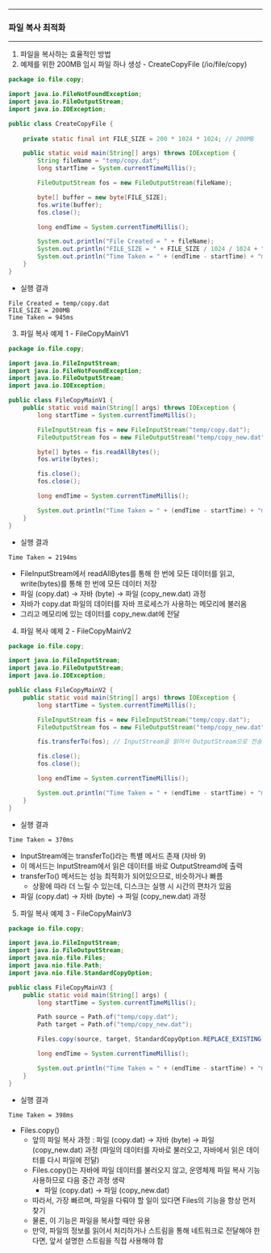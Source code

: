 -----
### 파일 복사 최적화
-----
1. 파일을 복사하는 효율적인 방법
2. 예제를 위한 200MB 임시 파일 하나 생성 - CreateCopyFile (/io/file/copy)
```java
package io.file.copy;

import java.io.FileNotFoundException;
import java.io.FileOutputStream;
import java.io.IOException;

public class CreateCopyFile {
    
    private static final int FILE_SIZE = 200 * 1024 * 1024; // 200MB

    public static void main(String[] args) throws IOException {
        String fileName = "temp/copy.dat";
        long startTime = System.currentTimeMillis();

        FileOutputStream fos = new FileOutputStream(fileName);

        byte[] buffer = new byte[FILE_SIZE];
        fos.write(buffer);
        fos.close();

        long endTime = System.currentTimeMillis();

        System.out.println("File Created = " + fileName);
        System.out.println("FILE_SIZE = " + FILE_SIZE / 1024 / 1024 + "MB");
        System.out.println("Time Taken = " + (endTime - startTime) + "ms");
    }
}
```
  - 실행 결과
```
File Created = temp/copy.dat
FILE_SIZE = 200MB
Time Taken = 945ms
```

3. 파일 복사 예제 1 - FileCopyMainV1
```java
package io.file.copy;

import java.io.FileInputStream;
import java.io.FileNotFoundException;
import java.io.FileOutputStream;
import java.io.IOException;

public class FileCopyMainV1 {
    public static void main(String[] args) throws IOException {
        long startTime = System.currentTimeMillis();

        FileInputStream fis = new FileInputStream("temp/copy.dat");
        FileOutputStream fos = new FileOutputStream("temp/copy_new.dat");

        byte[] bytes = fis.readAllBytes();
        fos.write(bytes);

        fis.close();
        fos.close();

        long endTime = System.currentTimeMillis();

        System.out.println("Time Taken = " + (endTime - startTime) + "ms");
    }
}
```
  - 실행 결과
```
Time Taken = 2194ms
```

  - FileInputStream에서 readAllBytes를 통해 한 번에 모든 데이터를 읽고, write(bytes)를 통해 한 번에 모든 데이터 저장
  - 파일 (copy.dat) → 자바 (byte) → 파일 (copy_new.dat) 과정
  - 자바가 copy.dat 파일의 데이터를 자바 프로세스가 사용하는 메모리에 불러옴
  - 그리고 메모리에 있는 데이터를 copy_new.dat에 전달

4. 파일 복사 예제 2 - FileCopyMainV2
```java
package io.file.copy;

import java.io.FileInputStream;
import java.io.FileOutputStream;
import java.io.IOException;

public class FileCopyMainV2 {
    public static void main(String[] args) throws IOException {
        long startTime = System.currentTimeMillis();

        FileInputStream fis = new FileInputStream("temp/copy.dat");
        FileOutputStream fos = new FileOutputStream("temp/copy_new.dat");

        fis.transferTo(fos); // InputStream을 읽어서 OutputStream으로 전송

        fis.close();
        fos.close();

        long endTime = System.currentTimeMillis();

        System.out.println("Time Taken = " + (endTime - startTime) + "ms");
    }
}
```

  - 실행 결과
```
Time Taken = 370ms
```
  - InputStream에는 transferTo()라는 특별 메서드 존재 (자바 9)
  - 이 메서드는 InputStream에서 읽은 데이터를 바로 OutputStreamd에 출력
  - transferTo() 메서드는 성능 최적화가 되어있으므로, 비슷하거나 빠름
    + 상황에 따라 더 느릴 수 있는데, 디스크는 실행 시 시간의 편차가 있음
  - 파일 (copy.dat) → 자바 (byte) → 파일 (copy_new.dat) 과정

5. 파일 복사 예제 3 - FileCopyMainV3
```java
package io.file.copy;

import java.io.FileInputStream;
import java.io.FileOutputStream;
import java.nio.file.Files;
import java.nio.file.Path;
import java.nio.file.StandardCopyOption;

public class FileCopyMainV3 {
    public static void main(String[] args) {
        long startTime = System.currentTimeMillis();

        Path source = Path.of("temp/copy.dat");
        Path target = Path.of("temp/copy_new.dat");

        Files.copy(source, target, StandardCopyOption.REPLACE_EXISTING); // 기존에 존재하는 것 교체

        long endTime = System.currentTimeMillis();

        System.out.println("Time Taken = " + (endTime - startTime) + "ms");
    }
}
```
  - 실행 결과
```
Time Taken = 398ms
```

  - Files.copy()
    + 앞의 파일 복사 과정 : 파일 (copy.dat) → 자바 (byte) → 파일 (copy_new.dat) 과정 (파일의 데이터를 자바로 불러오고, 자바에서 읽은 데이터를 다시 파일에 전달)
    + Files.copy()는 자바에 파일 데이터를 불러오지 않고, 운영체제 파일 복사 기능 사용하므로 다음 중간 과정 생략
      * 파일 (copy.dat) → 파일 (copy_new.dat)
    + 따라서, 가장 빠르며, 파일을 다뤄야 할 일이 있다면 Files의 기능을 항상 먼저 찾기
    + 물론, 이 기능은 파일을 복사할 때만 유용
    + 만약, 파일의 정보를 읽어서 처리하거나 스트림을 통해 네트워크로 전달해야 한다면, 앞서 설명한 스트림을 직접 사용해야 함

